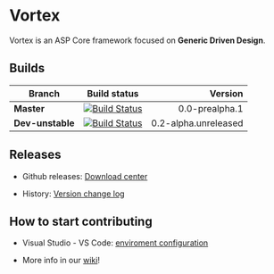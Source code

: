 # Vortex

Vortex is an ASP Core framework focused on **Generic Driven Design**.


## Builds

| **Branch** | Build status | Version |
| ------------- |:-------------:| -----:|
| **Master**        | [![Build Status](https://travis-ci.org/equilaterus/Vortex.svg?branch=master)](https://travis-ci.org/equilaterus/Vortex) | 0.0-prealpha.1  |
| **Dev-unstable**        | [![Build Status](https://travis-ci.org/equilaterus/Vortex.svg?branch=dev)](https://travis-ci.org/equilaterus/Vortex) | 0.2-alpha.unreleased  |


## Releases

* Github releases: [Download center](https://github.com/equilaterus/Vortex/releases)

* History: [Version change log](https://github.com/equilaterus/Vortex/wiki/Version-change-log)


## How to start contributing

* Visual Studio - VS Code: [enviroment configuration](https://github.com/equilaterus/Vortex/wiki/Start-contributing-to-Vortex)

* More info in our [wiki](https://github.com/equilaterus/Vortex/wiki)!

